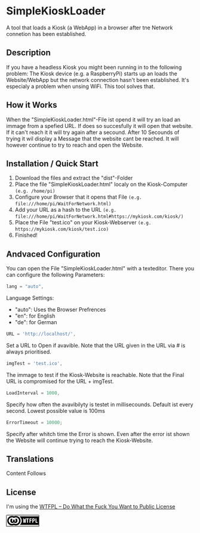 # SimpleKioskLoader
A tool that loads a Kiosk (a WebApp) in a browser after tne Network connetion has been established.

## Description
If you have a headless Kiosk you might been running in to the following problem: The Kiosk device (e.g. a RaspberryPi) starts up an loads the Website/WebApp but the network connection hasn't been established. It's especialy a problem when unsing WiFi.
This tool solves that.

## How it Works
When the "SimpleKioskLoader.html"-File ist opend it will try an load an immage from a spefied URL. If does so succesfully it will open that website. If it can't reach it it will try again after a secound.
After 10 Secounds of trying it wil display a Message that the website cant be reached. It will however continue to try to reach and open the Website.

## Installation / Quick Start
1. Download the files and extract the "dist"-Folder
2. Place the file "SimpleKioskLoader.html" localy on the Kiosk-Computer `(e.g. /home/pi)`
4. Configure your Browser that it opens that File `(e.g. file:///home/pi/WaitForNetwork.html)`
5. Add your URL as a hash to the URL `(e.g. file:///home/pi/WaitForNetwork.html#https://mykiosk.com/kiosk/)`
6. Place the File "test.ico" on your Kiosk-Webserver `(e.g. https://mykiosk.com/kiosk/test.ico)`
6. Finished!

## Andvaced Configuration
You can open the File "SimpleKioskLoader.html" with a texteditor. There you can configure the following Parameters:
```javascript
lang = "auto",
```
Language Settings:
- "auto": Uses the Browser Prefrences
- "en": for English
- "de": for German

```javascript
URL = 'http://localhost/',
```
Set a URL to Open if avavible.
Note that the URL given in the URL via # is always prioritised.

```javascript
imgTest = 'test.ico',
```
The immage to test if the Kiosk-Website is reachable.
Note that the Final URL is compromised for the URL + imgTest.

```javascript
LoadInterval = 1000,
```
Specify how often the avavibilyty is testet in millisecounds.
Default ist every second. Lowest possible value is 100ms

```javascript
ErrorTimeout = 10000;
```
Specify after whitch time the Error is shown.
Even after the error ist shown the Website will continue trying to reach the Kiosk-Website.

## Translations
Content Follows

## License
I'm using the 
[WTFPL – Do What the Fuck You Want to Public License](http://www.wtfpl.net/)

![WTFPL Badge](/wtfpl-badge.png)
